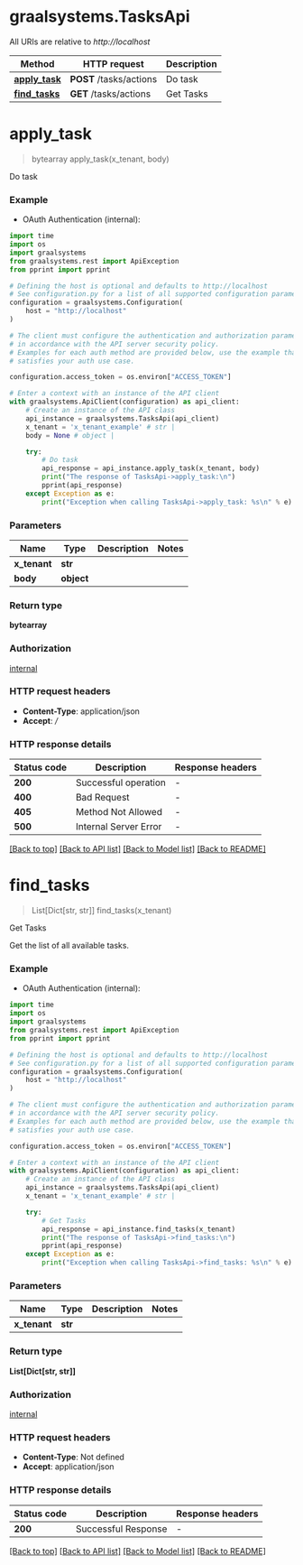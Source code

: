 # graalsystems.TasksApi

All URIs are relative to *http://localhost*

Method | HTTP request | Description
------------- | ------------- | -------------
[**apply_task**](TasksApi.md#apply_task) | **POST** /tasks/actions | Do task
[**find_tasks**](TasksApi.md#find_tasks) | **GET** /tasks/actions | Get Tasks


# **apply_task**
> bytearray apply_task(x_tenant, body)

Do task

### Example

* OAuth Authentication (internal):

```python
import time
import os
import graalsystems
from graalsystems.rest import ApiException
from pprint import pprint

# Defining the host is optional and defaults to http://localhost
# See configuration.py for a list of all supported configuration parameters.
configuration = graalsystems.Configuration(
    host = "http://localhost"
)

# The client must configure the authentication and authorization parameters
# in accordance with the API server security policy.
# Examples for each auth method are provided below, use the example that
# satisfies your auth use case.

configuration.access_token = os.environ["ACCESS_TOKEN"]

# Enter a context with an instance of the API client
with graalsystems.ApiClient(configuration) as api_client:
    # Create an instance of the API class
    api_instance = graalsystems.TasksApi(api_client)
    x_tenant = 'x_tenant_example' # str | 
    body = None # object | 

    try:
        # Do task
        api_response = api_instance.apply_task(x_tenant, body)
        print("The response of TasksApi->apply_task:\n")
        pprint(api_response)
    except Exception as e:
        print("Exception when calling TasksApi->apply_task: %s\n" % e)
```



### Parameters


Name | Type | Description  | Notes
------------- | ------------- | ------------- | -------------
 **x_tenant** | **str**|  | 
 **body** | **object**|  | 

### Return type

**bytearray**

### Authorization

[internal](../README.md#internal)

### HTTP request headers

 - **Content-Type**: application/json
 - **Accept**: */*

### HTTP response details

| Status code | Description | Response headers |
|-------------|-------------|------------------|
**200** | Successful operation |  -  |
**400** | Bad Request |  -  |
**405** | Method Not Allowed |  -  |
**500** | Internal Server Error |  -  |

[[Back to top]](#) [[Back to API list]](../README.md#documentation-for-api-endpoints) [[Back to Model list]](../README.md#documentation-for-models) [[Back to README]](../README.md)

# **find_tasks**
> List[Dict[str, str]] find_tasks(x_tenant)

Get Tasks

Get the list of all available tasks.

### Example

* OAuth Authentication (internal):

```python
import time
import os
import graalsystems
from graalsystems.rest import ApiException
from pprint import pprint

# Defining the host is optional and defaults to http://localhost
# See configuration.py for a list of all supported configuration parameters.
configuration = graalsystems.Configuration(
    host = "http://localhost"
)

# The client must configure the authentication and authorization parameters
# in accordance with the API server security policy.
# Examples for each auth method are provided below, use the example that
# satisfies your auth use case.

configuration.access_token = os.environ["ACCESS_TOKEN"]

# Enter a context with an instance of the API client
with graalsystems.ApiClient(configuration) as api_client:
    # Create an instance of the API class
    api_instance = graalsystems.TasksApi(api_client)
    x_tenant = 'x_tenant_example' # str | 

    try:
        # Get Tasks
        api_response = api_instance.find_tasks(x_tenant)
        print("The response of TasksApi->find_tasks:\n")
        pprint(api_response)
    except Exception as e:
        print("Exception when calling TasksApi->find_tasks: %s\n" % e)
```



### Parameters


Name | Type | Description  | Notes
------------- | ------------- | ------------- | -------------
 **x_tenant** | **str**|  | 

### Return type

**List[Dict[str, str]]**

### Authorization

[internal](../README.md#internal)

### HTTP request headers

 - **Content-Type**: Not defined
 - **Accept**: application/json

### HTTP response details

| Status code | Description | Response headers |
|-------------|-------------|------------------|
**200** | Successful Response |  -  |

[[Back to top]](#) [[Back to API list]](../README.md#documentation-for-api-endpoints) [[Back to Model list]](../README.md#documentation-for-models) [[Back to README]](../README.md)

